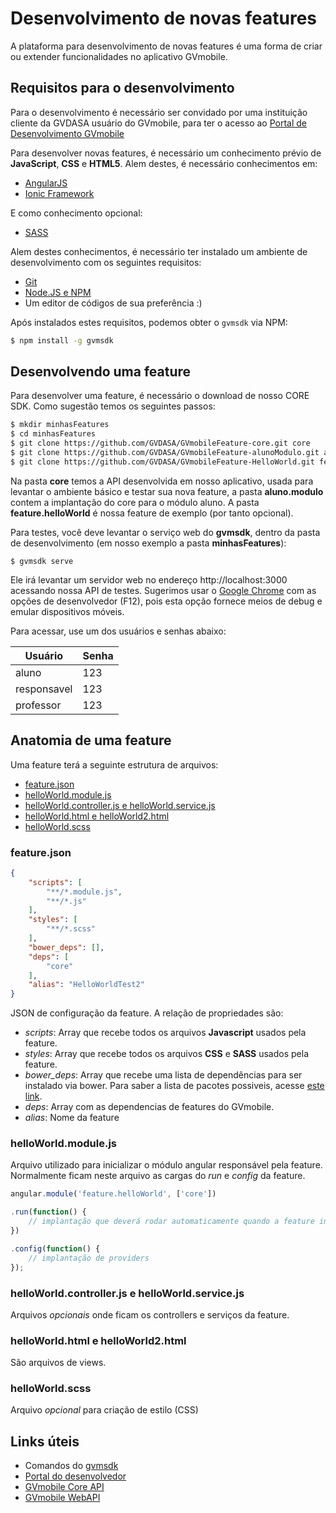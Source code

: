 # Desenvolvimento de novas features

A plataforma para desenvolvimento de novas features é uma forma de criar ou extender funcionalidades no aplicativo GVmobile.

## Requisitos para o desenvolvimento

Para o desenvolvimento é necessário ser convidado por uma instituição cliente da GVDASA usuário do GVmobile, para ter o acesso ao [Portal de Desenvolvimento GVmobile](https://painel.gvmobile.net.br/)

Para desenvolver novas features, é necessário um conhecimento prévio de **JavaScript**, **CSS** e **HTML5**. Alem destes, é necessário conhecimentos em:

* [AngularJS](https://angularjs.org/)
* [Ionic Framework](http://ionicframework.com/)

E como conhecimento opcional:

* [SASS](http://sass-lang.com/)

Alem destes conhecimentos, é necessário ter instalado um ambiente de desenvolvimento com os seguintes requisitos:

* [Git](https://git-scm.com/)
* [Node.JS e NPM](https://nodejs.org/)
* Um editor de códigos de sua preferência :)

Após instalados estes requisitos, podemos obter o ```gvmsdk``` via NPM:

```bash
$ npm install -g gvmsdk
```

## Desenvolvendo uma feature

Para desenvolver uma feature, é necessário o download de nosso CORE SDK. Como sugestão temos os seguintes passos:

```bash
$ mkdir minhasFeatures
$ cd minhasFeatures
$ git clone https://github.com/GVDASA/GVmobileFeature-core.git core
$ git clone https://github.com/GVDASA/GVmobileFeature-alunoModulo.git aluno.modulo
$ git clone https://github.com/GVDASA/GVmobileFeature-HelloWorld.git feature.helloWorld
```

Na pasta **core** temos a API desenvolvida em nosso aplicativo, usada para levantar o ambiente básico e testar sua nova feature, a pasta **aluno.modulo** contem a implantação do core para o módulo aluno. A pasta **feature.helloWorld** é nossa feature de exemplo (por tanto opcional).

Para testes, você deve levantar o serviço web do **gvmsdk**, dentro da pasta de desenvolvimento (em nosso exemplo a pasta **minhasFeatures**):

```
$ gvmsdk serve
```

Ele irá levantar um servidor web no endereço http://localhost:3000 acessando nossa API de testes. Sugerimos usar o [Google Chrome](https://www.google.com/chrome/) com as opções de desenvolvedor (F12), pois esta opção fornece meios de debug e emular dispositivos móveis.

Para acessar, use um dos usuários e senhas abaixo:

|Usuário|Senha|
|---|---|
|aluno|123|
|responsavel|123|
|professor|123|

## Anatomia de uma feature

Uma feature terá a seguinte estrutura de arquivos:

* [feature.json](#featurejson)
* [helloWorld.module.js](#helloworldmodulejs)
* [helloWorld.controller.js e helloWorld.service.js](#helloworldcontrollerjs-e-helloworldservicejs)
* [helloWorld.html e helloWorld2.html](#helloworldhtml-e-helloworld2html)
* [helloWorld.scss](#helloworldscss)

### feature.json

```json
{
    "scripts": [
        "**/*.module.js",
        "**/*.js"
    ],
    "styles": [
        "**/*.scss"
    ],
    "bower_deps": [],
    "deps": [
        "core"
    ],
    "alias": "HelloWorldTest2"
}
```

JSON de configuração da feature. A relação de propriedades são:

* *scripts*: Array que recebe todos os arquivos **Javascript** usados pela feature.
* *styles*: Array que recebe todos os arquivos **CSS** e **SASS** usados pela feature.
* *bower_deps*: Array que recebe uma lista de dependências para ser instalado via bower. Para saber a lista de pacotes possiveis, acesse [este link](features_bower_deps.md).
* *deps*: Array com as dependencias de features do GVmobile.
* *alias*: Nome da feature

### helloWorld.module.js

Arquivo utilizado para inicializar o módulo angular responsável pela feature. Normalmente ficam neste arquivo as cargas do *run* e *config* da feature.

```javascript
angular.module('feature.helloWorld', ['core'])

.run(function() {
    // implantação que deverá rodar automaticamente quando a feature inicializar
})

.config(function() {
    // implantação de providers
});
```

### helloWorld.controller.js e helloWorld.service.js

Arquivos *opcionais* onde ficam os controllers e serviços da feature.

### helloWorld.html e helloWorld2.html

São arquivos de views.

### helloWorld.scss

Arquivo *opcional* para criação de estilo (CSS)

## Links úteis

* Comandos do [gvmsdk](#)
* [Portal do desenvolvedor](portal_desenvolvedor.md)
* [GVmobile Core API](core.md)
* [GVmobile WebAPI](#)
